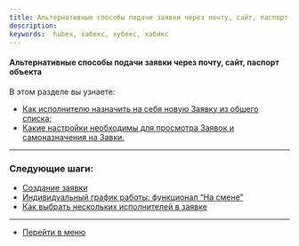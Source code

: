 ```yaml
---
title: Альтернативные способы подачи заявки через почту, сайт, паспорт объекта
description: 
keywords:  hubex, хабекс, хубекс, хабикс
---
```


#### Альтернативные способы подачи заявки через почту, сайт, паспорт объекта
В этом разделе вы узнаете:
<html>
<meta charset="utf-8"> 
<ul>
    <li><a href="#alltickets">Как исполнителю назначить на себя новую Заявку из общего списка;</a></li>
    <li><a href="#settings">Какие настройки необходимы для просмотра Заявок и самоназначения на Завки.</a></li>
</ul>
</html>

<body>



</body>


___
### Следующие шаги:
- [Создание заявки](./CreatingTicket.md)
- [Индивидуальный график работы: функционал “На смене”](./OnDuty.md)
- [Как выбрать нескольких исполнителей в заявке](./SeveralEngineers.md)

____
- [Перейти в меню](http://wiki.hubex.ru)
